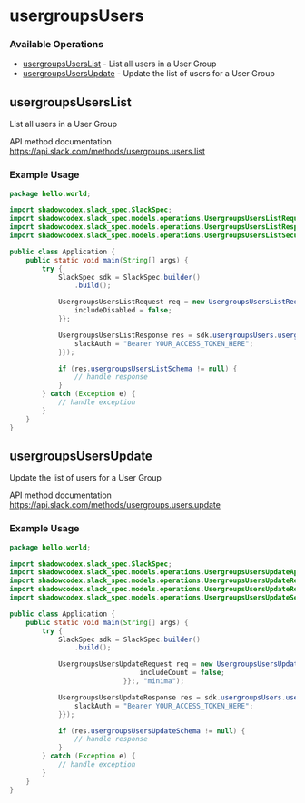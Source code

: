 # usergroupsUsers

### Available Operations

* [usergroupsUsersList](#usergroupsuserslist) - List all users in a User Group
* [usergroupsUsersUpdate](#usergroupsusersupdate) - Update the list of users for a User Group

## usergroupsUsersList

List all users in a User Group

API method documentation
<https://api.slack.com/methods/usergroups.users.list>

### Example Usage

```java
package hello.world;

import shadowcodex.slack_spec.SlackSpec;
import shadowcodex.slack_spec.models.operations.UsergroupsUsersListRequest;
import shadowcodex.slack_spec.models.operations.UsergroupsUsersListResponse;
import shadowcodex.slack_spec.models.operations.UsergroupsUsersListSecurity;

public class Application {
    public static void main(String[] args) {
        try {
            SlackSpec sdk = SlackSpec.builder()
                .build();

            UsergroupsUsersListRequest req = new UsergroupsUsersListRequest("error", "officiis") {{
                includeDisabled = false;
            }};            

            UsergroupsUsersListResponse res = sdk.usergroupsUsers.usergroupsUsersList(req, new UsergroupsUsersListSecurity("officiis") {{
                slackAuth = "Bearer YOUR_ACCESS_TOKEN_HERE";
            }});

            if (res.usergroupsUsersListSchema != null) {
                // handle response
            }
        } catch (Exception e) {
            // handle exception
        }
    }
}
```

## usergroupsUsersUpdate

Update the list of users for a User Group

API method documentation
<https://api.slack.com/methods/usergroups.users.update>

### Example Usage

```java
package hello.world;

import shadowcodex.slack_spec.SlackSpec;
import shadowcodex.slack_spec.models.operations.UsergroupsUsersUpdateApplicationJSON;
import shadowcodex.slack_spec.models.operations.UsergroupsUsersUpdateRequest;
import shadowcodex.slack_spec.models.operations.UsergroupsUsersUpdateResponse;
import shadowcodex.slack_spec.models.operations.UsergroupsUsersUpdateSecurity;

public class Application {
    public static void main(String[] args) {
        try {
            SlackSpec sdk = SlackSpec.builder()
                .build();

            UsergroupsUsersUpdateRequest req = new UsergroupsUsersUpdateRequest(                new UsergroupsUsersUpdateApplicationJSON("accusamus", "natus") {{
                                includeCount = false;
                            }};, "minima");            

            UsergroupsUsersUpdateResponse res = sdk.usergroupsUsers.usergroupsUsersUpdate(req, new UsergroupsUsersUpdateSecurity("aspernatur") {{
                slackAuth = "Bearer YOUR_ACCESS_TOKEN_HERE";
            }});

            if (res.usergroupsUsersUpdateSchema != null) {
                // handle response
            }
        } catch (Exception e) {
            // handle exception
        }
    }
}
```
